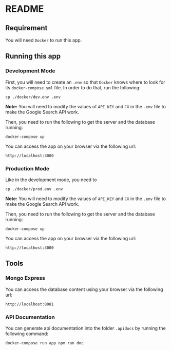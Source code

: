 # README
## Requirement
You will need `Docker` to run this app.

## Running this app
### Development Mode
First, you will need to create an `.env` so that `Docker` knows where to look for its `docker-compose.yml` file. In order to do that, run the following:
```
cp ./docker/dev.env .env
```
**Note:** You will need to modify the values of `API_KEY` and `CX` in the `.env` file to make the Google Search API work.

Then, you need to run the following to get the server and the database running:
```
docker-compose up
```
You can access the app on your browser via the following url:
```
http://localhost:3000
```

### Production Mode
Like in the development mode, you need to
```
cp ./docker/prod.env .env
```
**Note:** You will need to modify the values of `API_KEY` and `CX` in the `.env` file to make the Google Search API work.

Then, you need to run the following to get the server and the database running:
```
docker-compose up
```
You can access the app on your browser via the following url:
```
http://localhost:3000
```

## Tools
### Mongo Express
You can access the database content using your browser via the following url:
```
http://localhost:8081
```

### API Documentation
You can generate api documentation into the folder `.apidocs` by running the following command:
```
docker-compose run app npm run doc
```
